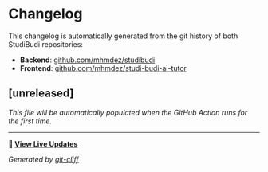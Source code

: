 # Changelog

This changelog is automatically generated from the git history of both StudiBudi repositories:

- **Backend**: [github.com/mhmdez/studibudi](https://github.com/mhmdez/studibudi)
- **Frontend**: [github.com/mhmdez/studi-budi-ai-tutor](https://github.com/mhmdez/studi-budi-ai-tutor)

## [unreleased]

*This file will be automatically populated when the GitHub Action runs for the first time.*

---

**🔗 [View Live Updates](https://mhmdez.github.io/studibudi-changelog/CHANGELOG.md)**

*Generated by [git-cliff](https://git-cliff.org/)*
